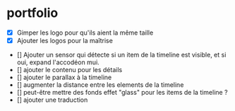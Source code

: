 # portfolio

- [X] Gimper les logo pour qu'ils aient la même taille
- [X] Ajouter les logos pour la maîtrise
- [] Ajouter un sensor qui détecte si un item de la timeline est visible, et si oui, expand l'accodéon mui.
- [] ajouter le contenu pour les détails
- [] ajouter le parallax à la timeline
- [] augmenter la distance entre les elements de la timeline
- [] peut-être mettre des fonds effet "glass" pour les items de la timeline ?
- [] ajouter une traduction